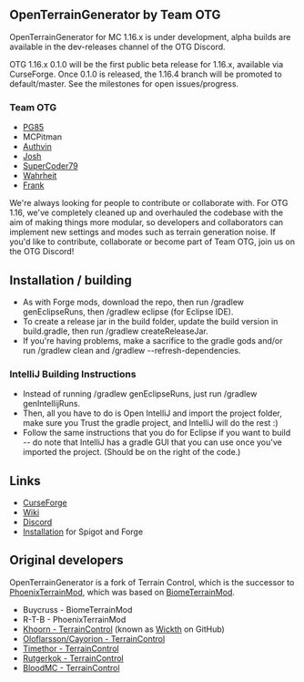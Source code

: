 ##  OpenTerrainGenerator by Team OTG

OpenTerrainGenerator for MC 1.16.x is under development, alpha builds are available in the dev-releases channel of the OTG Discord.

OTG 1.16.x 0.1.0 will be the first public beta release for 1.16.x, available via CurseForge. Once 0.1.0 is released, the 1.16.4 branch will be promoted to default/master. See the milestones for open issues/progress.

### Team OTG
* <a href="https://github.com/PG85">PG85</a>
* MCPitman
* <a href="https://github.com/authvin">Authvin</a>
* <a href="https://github.com/Coll1234567">Josh</a>
* <a href="https://github.com/SuperCoder7979">SuperCoder79</a>
* <a href="https://github.com/SXRWahrheit">Wahrheit</a>
* <a href="https://github.com/FrankTCA">Frank</a>

We're always looking for people to contribute or collaborate with. For OTG 1.16, we've completely cleaned up and overhauled the codebase with the aim of making things more modular, so developers and collaborators can implement new settings and modes such as terrain generation noise. If you'd like to contribute, collaborate or become part of Team OTG, join us on the OTG Discord!

## Installation / building

- As with Forge mods, download the repo, then run /gradlew genEclipseRuns, then /gradlew eclipse (for Eclipse IDE).
- To create a release jar in the build folder, update the build version in build.gradle, then run /gradlew createReleaseJar.
- If you're having problems, make a sacrifice to the gradle gods and/or run /gradlew clean and /gradlew --refresh-dependencies.

### IntelliJ Building Instructions

- Instead of running /gradlew genEclipseRuns, just run /gradlew genIntellijRuns.
- Then, all you have to do is Open IntelliJ and import the project folder, make sure you Trust the gradle project, and IntelliJ will do the rest :)
- Follow the same instructions that you do for Eclipse if you want to build -- do note that IntelliJ has a gradle GUI that you can use once you've imported the project. (Should be on the right of the code.)

## Links
* [CurseForge](https://minecraft.curseforge.com/projects/open-terrain-generator)
* [Wiki](http://openterraingen.wikia.com/wiki/Open_Terrain_Generator_Wiki)
* [Discord](https://discord.com/invite/UXzdVTH)
* [Installation](https://openterraingen.fandom.com/wiki/Installing_OTG) for Spigot and Forge

## Original developers

OpenTerrainGenerator is a fork of Terrain Control, which is the successor to <a href="http://www.minecraftforum.net/topic/313991-phoenixterrainmod/">PhoenixTerrainMod</a>, which was based on <a href="http://www.minecraftforum.net/topic/71565-biomemod/">BiomeTerrainMod</a>. 

* Buycruss       - BiomeTerrainMod
* R-T-B          - PhoenixTerrainMod
* <a href="http://dev.bukkit.org/profiles/Khoorn/">Khoorn - TerrainControl</a> (known as <a href="https://github.com/Wickth">Wickth</a> on GitHub)
* <a href="https://github.com/oloflarsson">Oloflarsson/Cayorion - TerrainControl</a>
* <a href="https://github.com/Timethor">Timethor - TerrainControl</a>
* <a href="https://github.com/rutgerkok">Rutgerkok - TerrainControl</a>
* <a href="https://github.com/bloodmc">BloodMC - TerrainControl</a>
